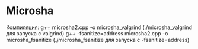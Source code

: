 # Microsha
Компиляция:
g++ microsha2.cpp -o microsha_valgrind (./microsha_valgrind для запуска с valgrind)
g++ -fsanitize=address microsha2.cpp -o microsha_fsanitize (./microsha_fsanitize для запуска с -fsanitize=address)
